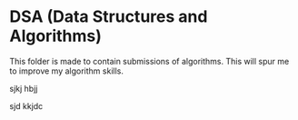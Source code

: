 # DSA (Data Structures and Algorithms)

This folder is made to contain submissions of algorithms.
This will spur me to improve my algorithm skills.

sjkj hbjj

sjd kkjdc